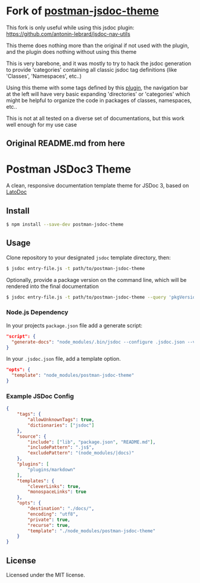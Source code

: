 # Fork of [postman-jsdoc-theme](https://github.com/postmanlabs/postman-jsdoc-theme)

This fork is only useful while using this jsdoc plugin: https://github.com/antonin-lebrard/jsdoc-nav-utils

This theme does nothing more than the original if not used with the plugin, and the plugin does nothing without using this theme

This is very barebone, and it was mostly to try to hack the jsdoc generation to provide 'categories' containing all classic jsdoc tag definitions (like 'Classes', 'Namespaces', etc..)

Using this theme with some tags defined by this [plugin](https://github.com/antonin-lebrard/jsdoc-nav-utils), the navigation bar at the left will have very basic expanding 'directories' or 'categories' which might be helpful to organize the code in packages of classes, namespaces, etc..

This is not at all tested on a diverse set of documentations, but this work well enough for my use case

## Original README.md from here

# Postman JSDoc3 Theme

A clean, responsive documentation template theme for JSDoc 3, based on [LatoDoc](https://github.com/smeijer/latodoc)

## Install

```bash
$ npm install --save-dev postman-jsdoc-theme
```

## Usage

Clone repository to your designated `jsdoc` template directory, then:

```bash
$ jsdoc entry-file.js -t path/to/postman-jsdoc-theme
```

Optionally, provide a package version on the command line, which will be rendered into the final documentation
```bash
$ jsdoc entry-file.js -t path/to/postman-jsdoc-theme --query 'pkgVersion=2.3.0'
```

### Node.js Dependency

In your projects `package.json` file add a generate script:

```json
"script": {
  "generate-docs": "node_modules/.bin/jsdoc --configure .jsdoc.json --verbose"
}
```

In your `.jsdoc.json` file, add a template option.

```json
"opts": {
  "template": "node_modules/postman-jsdoc-theme"
}
```

### Example JSDoc Config

```json
{
    "tags": {
        "allowUnknownTags": true,
        "dictionaries": ["jsdoc"]
    },
    "source": {
        "include": ["lib", "package.json", "README.md"],
        "includePattern": ".js$",
        "excludePattern": "(node_modules/|docs)"
    },
    "plugins": [
        "plugins/markdown"
    ],
    "templates": {
        "cleverLinks": true,
        "monospaceLinks": true
    },
    "opts": {
        "destination": "./docs/",
        "encoding": "utf8",
        "private": true,
        "recurse": true,
        "template": "./node_modules/postman-jsdoc-theme"
    }
}
```

## License

Licensed under the MIT license.
